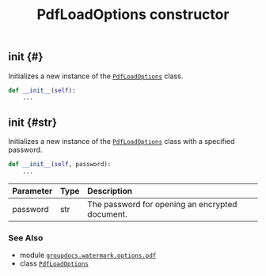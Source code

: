 ﻿---
title: PdfLoadOptions constructor
second_title: GroupDocs.Watermark for Python via .NET API References
description: 
type: docs
url: /python-net/groupdocs.watermark.options.pdf/pdfloadoptions/__init__/
is_root: false
weight: 10
---

## __init__ {#}

Initializes a new instance of the [`PdfLoadOptions`](/watermark/python-net/groupdocs.watermark.options.pdf/pdfloadoptions) class.



```python
def __init__(self):
    ...
```




## __init__ {#str}

Initializes a new instance of the [`PdfLoadOptions`](/watermark/python-net/groupdocs.watermark.options.pdf/pdfloadoptions) class with a specified password.



```python
def __init__(self, password):
    ...
```


| Parameter | Type | Description |
| :- | :- | :- |
| password | str | The password for opening an encrypted document. |



### See Also
* module [`groupdocs.watermark.options.pdf`](../../)
* class [`PdfLoadOptions`](/watermark/python-net/groupdocs.watermark.options.pdf/pdfloadoptions)
